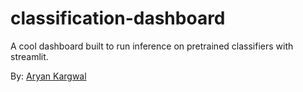 # classification-dashboard
A cool dashboard built to run inference on pretrained classifiers with streamlit.

By: [Aryan Kargwal](https://github.com/aryankargwal)
